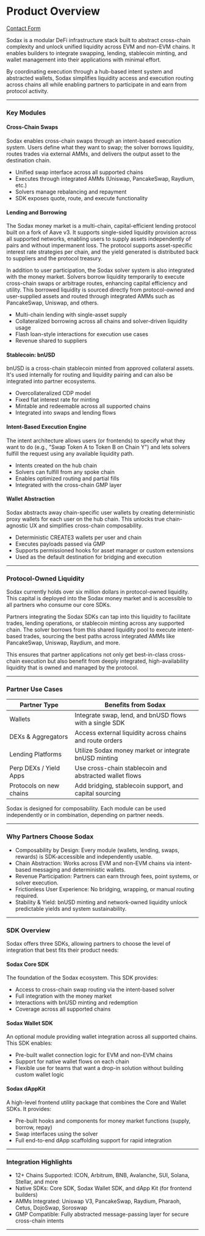 # Product Overview

<a href="https://se8br1ugut6.typeform.com/to/ZV7lvNfW" class="button primary" data-icon="hand-wave">Contact Form</a>

Sodax is a modular DeFi infrastructure stack built to abstract cross-chain complexity and unlock unified liquidity across EVM and non-EVM chains. It enables builders to integrate swapping, lending, stablecoin minting, and wallet management into their applications with minimal effort.

By coordinating execution through a hub-based intent system and abstracted wallets, Sodax simplifies liquidity access and execution routing across chains all while enabling partners to participate in and earn from protocol activity.

***

### Key Modules

#### Cross-Chain Swaps

Sodax enables cross-chain swaps through an intent-based execution system. Users define what they want to swap; the solver borrows liquidity, routes trades via external AMMs, and delivers the output asset to the destination chain.

* Unified swap interface across all supported chains
* Executes through integrated AMMs (Uniswap, PancakeSwap, Raydium, etc.)
* Solvers manage rebalancing and repayment
* SDK exposes quote, route, and execute functionality

#### Lending and Borrowing

The Sodax money market is a multi-chain, capital-efficient lending protocol built on a fork of Aave v3. It supports single-sided liquidity provision across all supported networks, enabling users to supply assets independently of pairs and without impermanent loss. The protocol supports asset-specific interest rate strategies per chain, and the yield generated is distributed back to suppliers and the protocol treasury.

In addition to user participation, the Sodax solver system is also integrated with the money market. Solvers borrow liquidity temporarily to execute cross-chain swaps or arbitrage routes, enhancing capital efficiency and utility. This borrowed liquidity is sourced directly from protocol-owned and user-supplied assets and routed through integrated AMMs such as PancakeSwap, Uniswap, and others.

* Multi-chain lending with single-asset supply
* Collateralized borrowing across all chains and solver-driven liquidity usage
* Flash loan-style interactions for execution use cases
* Revenue shared to suppliers

#### Stablecoin: bnUSD

bnUSD is a cross-chain stablecoin minted from approved collateral assets. It's used internally for routing and liquidity pairing and can also be integrated into partner ecosystems.

* Overcollateralized CDP model
* Fixed flat interest rate for minting
* Mintable and redeemable across all supported chains
* Integrated into swaps and lending flows

#### Intent-Based Execution Engine

The intent architecture allows users (or frontends) to specify what they want to do (e.g., "Swap Token A to Token B on Chain Y") and lets solvers fulfill the request using any available liquidity path.

* Intents created on the hub chain
* Solvers can fulfill from any spoke chain
* Enables optimized routing and partial fills
* Integrated with the cross-chain GMP layer

#### Wallet Abstraction

Sodax abstracts away chain-specific user wallets by creating deterministic proxy wallets for each user on the hub chain. This unlocks true chain-agnostic UX and simplifies cross-chain composability.

* Deterministic CREATE3 wallets per user and chain
* Executes payloads passed via GMP
* Supports permissioned hooks for asset manager or custom extensions
* Used as the default destination for bridging and execution

***

### Protocol-Owned Liquidity

Sodax currently holds over six million dollars in protocol-owned liquidity. This capital is deployed into the Sodax money market and is accessible to all partners who consume our core SDKs.

Partners integrating the Sodax SDKs can tap into this liquidity to facilitate trades, lending operations, or stablecoin minting across any supported chain. The solver borrows from this shared liquidity pool to execute intent-based trades, sourcing the best paths across integrated AMMs like PancakeSwap, Uniswap, Raydium, and more.

This ensures that partner applications not only get best-in-class cross-chain execution but also benefit from deeply integrated, high-availability liquidity that is owned and managed by the protocol.

***

### Partner Use Cases

| Partner Type            | Benefits from Sodax                                      |
| ----------------------- | -------------------------------------------------------- |
| Wallets                 | Integrate swap, lend, and bnUSD flows with a single SDK  |
| DEXs & Aggregators      | Access external liquidity across chains and route orders |
| Lending Platforms       | Utilize Sodax money market or integrate bnUSD minting    |
| Perp DEXs / Yield Apps  | Use cross-chain stablecoin and abstracted wallet flows   |
| Protocols on new chains | Add bridging, stablecoin support, and capital sourcing   |

Sodax is designed for composability. Each module can be used independently or in combination, depending on partner needs.

***

### Why Partners Choose Sodax

* Composability by Design: Every module (wallets, lending, swaps, rewards) is SDK-accessible and independently usable.
* Chain Abstraction: Works across EVM and non-EVM chains via intent-based messaging and deterministic wallets.
* Revenue Participation: Partners can earn through fees, point systems, or solver execution.
* Frictionless User Experience: No bridging, wrapping, or manual routing required.
* Stability & Yield: bnUSD minting and network-owned liquidity unlock predictable yields and system sustainability.

***

### SDK Overview

Sodax offers three SDKs, allowing partners to choose the level of integration that best fits their product needs:

#### Sodax Core SDK

The foundation of the Sodax ecosystem. This SDK provides:

* Access to cross-chain swap routing via the intent-based solver
* Full integration with the money market
* Interactions with bnUSD minting and redemption
* Coverage across all supported chains

#### Sodax Wallet SDK

An optional module providing wallet integration across all supported chains. This SDK enables:

* Pre-built wallet connection logic for EVM and non-EVM chains
* Support for native wallet flows on each chain
* Flexible use for teams that want a drop-in solution without building custom wallet logic

#### Sodax dAppKit

A high-level frontend utility package that combines the Core and Wallet SDKs. It provides:

* Pre-built hooks and components for money market functions (supply, borrow, repay)
* Swap interfaces using the solver
* Full end-to-end dApp scaffolding support for rapid integration

***

### Integration Highlights

* 12+ Chains Supported: ICON, Arbitrum, BNB, Avalanche, SUI, Solana, Stellar, and more
* Native SDKs: Core SDK, Sodax Wallet SDK, and dApp Kit (for frontend builders)
* AMMs Integrated: Uniswap V3, PancakeSwap, Raydium, Pharaoh, Cetus, DojoSwap, Soroswap
* GMP Compatible: Fully abstracted message-passing layer for secure cross-chain intents

***
